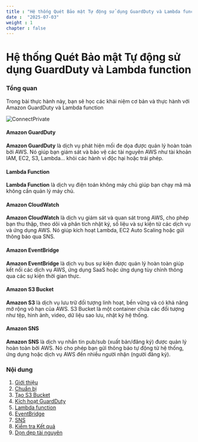 ```yaml
---
title : "Hệ thống Quét Bảo mật Tự động sử dụng GuardDuty và Lambda function"
date :  "2025-07-03" 
weight : 1 
chapter : false
---
```

# Hệ thống Quét Bảo mật Tự động sử dụng GuardDuty và Lambda function

### Tổng quan

 Trong bài thực hành này, bạn sẽ học các khái niệm cơ bản và thực hành với Amazon GuardDuty và Lambda function

![ConnectPrivate](/images/Guardduty.drawio.png) 

#### Amazon GuardDuty
**Amazon GuardDuty** là dịch vụ phát hiện mối đe dọa được quản lý hoàn toàn bởi AWS. Nó giúp bạn giám sát và bảo vệ các tài nguyên AWS như tài khoản IAM, EC2, S3, Lambda... khỏi các hành vi độc hại hoặc trái phép.

#### Lambda Function
**Lambda Function** là dịch vụ điện toán không máy chủ giúp bạn chạy mã mà không cần quản lý máy chủ.

#### Amazon CloudWatch
**Amazon CloudWatch** là dịch vụ giám sát và quan sát trong AWS, cho phép bạn
thu thập, theo dõi và phân tích nhật ký, số liệu và sự kiện từ các dịch vụ và ứng dụng AWS. Nó giúp kích hoạt Lambda, EC2 Auto Scaling hoặc gửi thông báo qua SNS.

#### Amazon EventBridge
**Amazon EventBridge** là dịch vụ bus sự kiện được quản lý hoàn toàn giúp kết nối các dịch vụ AWS, ứng dụng SaaS hoặc ứng dụng tùy chỉnh thông qua các sự kiện thời gian thực.

#### Amazon S3 Bucket
**Amazon S3** là dịch vụ lưu trữ đối tượng linh hoạt, bền vững và có khả năng mở rộng vô hạn của AWS. S3 Bucket là một container chứa các đối tượng như tệp, hình ảnh, video, dữ liệu sao lưu, nhật ký hệ thống.

#### Amazon SNS
**Amazon SNS** là dịch vụ nhắn tin pub/sub (xuất bản/đăng ký) được quản lý hoàn toàn bởi AWS. Nó cho phép bạn gửi thông báo tự động từ hệ thống, ứng dụng hoặc dịch vụ AWS đến nhiều người nhận (người đăng ký).
### Nội dung

 1. [Giới thiệu](1-introduce/)
 2. [Chuẩn bị](2-Prerequiste/)
 3. [Tạo S3 Bucket](3-s3/)
 4. [Kích hoạt GuardDuty](4-guardduty/)
 5. [Lambda function](5-lambdafunction/)
 6. [EventBridge](6-eventbridge/)
 7. [SNS](7-sns/)
 8. [Kiểm tra Kết quả](8-test/)
 9. [Dọn dẹp tài nguyên](9-clean/)